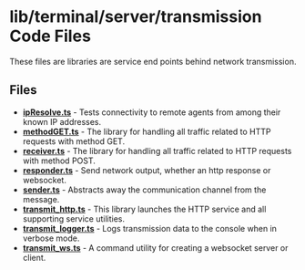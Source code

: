 # lib/terminal/server/transmission Code Files
These files are libraries are service end points behind network transmission.

## Files
<!-- Do not edit below this line.  Contents dynamically populated. -->

* **[ipResolve.ts](ipResolve.ts)**             - Tests connectivity to remote agents from among their known IP addresses.
* **[methodGET.ts](methodGET.ts)**             - The library for handling all traffic related to HTTP requests with method GET.
* **[receiver.ts](receiver.ts)**               - The library for handling all traffic related to HTTP requests with method POST.
* **[responder.ts](responder.ts)**             - Send network output, whether an http response or websocket.
* **[sender.ts](sender.ts)**                   - Abstracts away the communication channel from the message.
* **[transmit_http.ts](transmit_http.ts)**     - This library launches the HTTP service and all supporting service utilities.
* **[transmit_logger.ts](transmit_logger.ts)** - Logs transmission data to the console when in verbose mode.
* **[transmit_ws.ts](transmit_ws.ts)**         - A command utility for creating a websocket server or client.